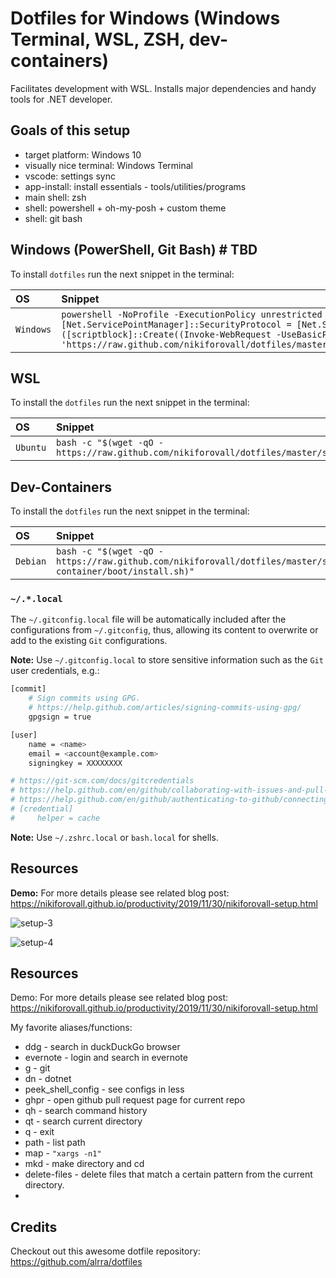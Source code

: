 Dotfiles for Windows (Windows Terminal, WSL, ZSH, dev-containers)
============================================================

Facilitates development with WSL. Installs major dependencies and handy tools for .NET developer.

Goals of this setup
-------------------

- target platform: Windows 10
- visually nice terminal: Windows Terminal
- vscode: settings sync
- app-install: install essentials - tools/utilities/programs
- main shell: zsh
- shell: powershell + oh-my-posh + custom theme
- shell: git bash

Windows (PowerShell, Git Bash) # TBD
-------------------

To install `dotfiles` run the next snippet in the terminal:

| OS | Snippet |
|:---|:---|
| `Windows` | `powershell -NoProfile -ExecutionPolicy unrestricted -Command "[Net.ServicePointManager]::SecurityProtocol = [Net.SecurityProtocolType]::Tls12; &([scriptblock]::Create((Invoke-WebRequest -UseBasicParsing 'https://raw.github.com/nikiforovall/dotfiles/master/src/windows/app_install.ps1')))` |

WSL
-------------------

To install the `dotfiles` run the next snippet in the terminal:

| OS | Snippet |
|:---|:---|
| `Ubuntu` | `bash -c "$(wget -qO - https://raw.github.com/nikiforovall/dotfiles/master/src/wsl/os/install.sh)"` |

Dev-Containers
-------------------

To install the `dotfiles` run the next snippet in the terminal:

| OS | Snippet |
|:---|:---|
| `Debian` | `bash -c "$(wget -qO - https://raw.github.com/nikiforovall/dotfiles/master/src/dev-container/boot/install.sh)"` |

### `~/.*.local`

The `~/.gitconfig.local` file will be automatically included after the configurations from `~/.gitconfig`, thus, allowing its content to overwrite or add to the existing `Git` configurations.

__Note:__ Use `~/.gitconfig.local` to store sensitive information such as the `Git` user credentials, e.g.:

```bash
[commit]
    # Sign commits using GPG.
    # https://help.github.com/articles/signing-commits-using-gpg/
    gpgsign = true

[user]
    name = <name>
    email = <account@example.com>
    signingkey = XXXXXXXX

# https://git-scm.com/docs/gitcredentials
# https://help.github.com/en/github/collaborating-with-issues-and-pull-requests/resolving-a-merge-conflict-using-the-command-line
# https://help.github.com/en/github/authenticating-to-github/connecting-to-github-with-ssh
# [credential]
#     helper = cache
```
__Note:__ Use `~/.zshrc.local` or `bash.local` for shells.

Resources
-------------------

**Demo:** For more details please see related blog post: <https://nikiforovall.github.io/productivity/2019/11/30/nikiforovall-setup.html>

![setup-3](artifacts/test3.gif)

![setup-4](artifacts/test4.gif)

Resources
-------------------

Demo: For more details please see related blog post: <https://nikiforovall.github.io/productivity/2019/11/30/nikiforovall-setup.html>

My favorite aliases/functions:

- ddg - search in duckDuckGo browser
- evernote - login and search in evernote
- g - git
- dn - dotnet
- peek_shell_config - see configs in less
- ghpr - open github pull request page for current repo
- qh - search command history
- qt - search current directory
- q - exit
- path - list path
- map - `"xargs -n1"`
- mkd - make directory and cd
- delete-files - delete files that match a certain pattern from the current directory.
-

Credits
-------------------

Checkout out this awesome dotfile repository: <https://github.com/alrra/dotfiles>
